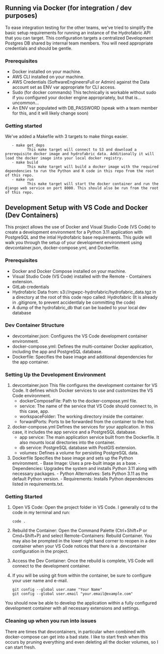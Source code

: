 ## Running via Docker (for integration / dev purposes)

To ease integration testing for the other teams, we've tried to simplify the basic setup requirements for running an instance of the Hydrofabric API that you can target.  This configuration targets a centralized Development Postgres DB shared by internal team members. You will need appropriate credentials and should be gentle.

### Prerequisites
- Docker installed on your machine.
- AWS CLI installed on your machine.
- AWS Credentials (SoftwareEngineersFull or Admin) against the Data account set as ENV var appropriate for CLI access.
- Sudo (for docker commands)  This technically is workable without sudo if you configured your docker engine appropriately, but that is... uncommon...
- An ENV var populated with DB_PASSWORD (speak with a team member for this, and it will likely change soon)

### Getting started
We've added a Makefile with 3 targets to make things easier.

       - make get_deps
              This make target will connect to S3 and download a prerequisite docker image and hydrofabric data. Additionally it will load the docker image into your local docker registry.
       - make build
              This make target will build a docker image with the required dependencies to run the Python and R code in this repo from the root of this repo.
       - make run
              This make target will start the docker container and run the django web service on port 8000. This should also be run from the root of this repo.


## Development Setup with VS Code and Docker (Dev Containers)

This project allows the use of Docker and Visual Studio Code (VS Code) to create a development environment for a Python 3.11 application with PostgreSQL and the intial Hydrofabric base requirements. This guide will walk you through the setup of your development environment using devcontainer.json, docker-compose.yml, and Dockerfile.

### Prerequisites
- Docker and Docker Compose installed on your machine.
- Visual Studio Code (VS Code) installed with the Remote - Containers extension.
- GitLab credentials
- Hydrofabric Data from: s3://ngwpc-hydrofabric/hydrofabric_data.tgz in a directory at the root of this code repo called: Hydrofabric (It is already in .gitignore, to prevent accidentlaly be committing the code)
- A dump of the hydrofabric_db that can be loaded to your local dev database

### Dev Container Structure
 - devcontainer.json: Configures the VS Code development container environment.
 - docker-compose.yml: Defines the multi-container Docker application, including the app and PostgreSQL database.
 - Dockerfile: Specifies the base image and additional dependencies for the app container.

### Setting Up the Development Environment
 1. devcontainer.json
This file configures the development container for VS Code. It defines which Docker services to use and customizes the VS Code environment.
       - dockerComposeFile: Path to the docker-compose.yml file.
       - service: The name of the service that VS Code should connect to, in this case, app.
       - workspaceFolder: The working directory inside the container.
       - forwardPorts: Ports to be forwarded from the container to the host.
 2. docker-compose.yml
Defines the services for your application. In this case, it includes the app service and a PostgreSQL database.
       - app service: The main application service built from the Dockerfile. It also mounts local directories into the container.
       - db service: PostgreSQL database with PostGIS extension.
       - volumes: Defines a volume for persisting PostgreSQL data.
3. Dockerfile
Specifies the base image and sets up the Python environment.
       - Base Image: Uses a pre-built image as a base.
       - Dependencies: Upgrades the system and installs Python 3.11 along with necessary packages.
       - Python Alternatives: Sets Python 3.11 as the default Python version.
       - Requirements: Installs Python dependencies listed in requirements.txt.

### Getting Started
1. Open VS Code: Open the project folder in VS Code. I generally cd to the code in my terminal and run:

       code .

2. Rebuild the Container: Open the Command Palette (Ctrl+Shift+P or Cmd+Shift+P) and select Remote-Containers: Rebuild Container. You may also be prompted in the lower right hand corner to reopen in a dev container when your VS Code notices that there is a .devcontainer configuration in the project.
3. Access the Dev Container: Once the rebuild is complete, VS Code will connect to the development container.
4. If you will be using git from within the container, be sure to configure your user name and e-mail.

       git config --global user.name "Your Name"
       git config --global user.email "your.email@example.com"


You should now be able to develop the application within a fully configured development container with all necessary extensions and settings.

### Cleaning up when you run into issues
There are times that devcontainers, in particular when combined with docker-compose can get into a bad state.  I like to start fresh when this occurs by pruning everything and even deleting all the docker volumes, so I can start fresh.

